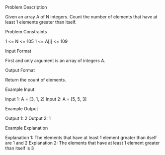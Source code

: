 Problem Description

Given an array A of N integers. 
Count the number of elements that have at least 1 elements greater than itself.


Problem Constraints

1 <= N <= 105
1 <= A[i] <= 109


Input Format

First and only argument is an array of integers A.


Output Format

Return the count of elements.


Example Input

Input 1:
A = [3, 1, 2]
Input 2:
A = [5, 5, 3]


Example Output

Output 1:
2
Output 2:
1


Example Explanation

Explanation 1:
The elements that have at least 1 element greater than itself are 1 and 2
Explanation 2:
The elements that have at least 1 element greater than itself is 3